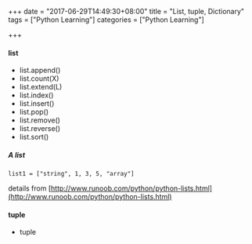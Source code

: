 +++
date = "2017-06-29T14:49:30+08:00"
title = "List, tuple, Dictionary"
tags = ["Python Learning"]
categories = ["Python Learning"]

+++
#### list ####
+ list.append()
+ list.count(X)
+ list.extend(L)
+ list.index()
+ list.insert()
+ list.pop()
+ list.remove()
+ list.reverse()
+ list.sort()

##### A list #####
`list1 = ["string", 1, 3, 5, "array"]`

details from [http://www.runoob.com/python/python-lists.html](http://www.runoob.com/python/python-lists.html)

#### tuple ####
+ tuple





